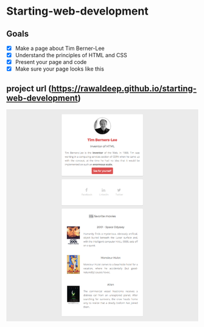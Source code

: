 # Starting-web-development

## Goals

* [x] Make a page about Tim Berner-Lee
* [x] Understand the principles of HTML and CSS
* [x] Present your page and code
* [x] Make sure your page looks like this 
 
## project url (https://rawaldeep.github.io/starting-web-development)

 ![alt text](https://raw.githubusercontent.com/rawaldeep/starting-web-development/master/images/goal-css.png "Page Tim Berner-Lee")